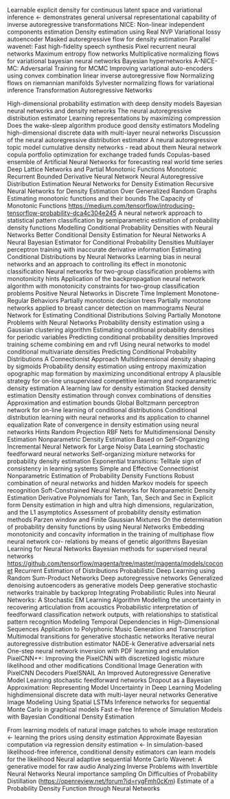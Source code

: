 Learnable explicit density for continuous latent space and variational inference <- demonstrates general universal representational capability
of inverse autoregressive transformations
NICE: Non-linear independent components estimation
Density estimation using Real NVP
Variational lossy autoencoder
Masked autoregressive flow for density estimation
Parallel wavenet: Fast high-fidelity speech synthesis
Pixel recurrent neural networks
Maximum entropy flow networks
Multiplicative normalizing flows for variational bayesian neural networks
Bayesian hypernetworks
A-NICE-MC: Adversarial Training for MCMC
Improving variational auto-encoders using convex combination linear inverse autoregressive flow
Normalizing flows on riemannian manifolds
Sylvester normalizing flows for variational inference
Transformation Autoregressive Networks

High-dimensional probability estimation with deep density models
Bayesian neural networks and density networks
The neural autoregressive distribution estimator
Learning representations by maximizing compression
Does the wake-sleep algorithm produce good density estimators
Modeling high-dimensional discrete data with multi-layer neural networks
Discussion of the neural autoregressive distribution estimator
A neural autoregressive topic model
cumulative density networks - read about them
Neural network copula portfolio optimization for exchange traded funds
Copulas-based ensemble of Artificial Neural Networks for forecasting real world time series
Deep Lattice Networks and Partial Monotonic Functions
Monotonic Recurrent Bounded Derivative Neural Network
Neural Autoregressive Distribution Estimation
Neural Networks for Density Estimation
Recursive Neural Networks for Density Estimation Over Generalized Random Graphs
Estimating monotonic functions and their bounds
The Capacity of Monotonic Functions
https://medium.com/tensorflow/introducing-tensorflow-probability-dca4c304e245
A neural network approach to statistical pattern classification by semiparametric estimation of probability density functions
Modelling Conditional Probability Densities with Neural Networks
Better Conditional Density Estimation for Neural Networks
A Neural Bayesian Estimator for Conditional Probability Densities
Multilayer perceptron training with inaccurate derivative information
Estimating Conditional Distributions by Neural Networks
Learning bias in neural networks and an approach to controlling its effect in monotonic classification
Neural networks for two-group classification problems with monotonicity hints
Application of the backpropagation neural network algorithm with monotonicity constraints for two-group classification problems
Positive Neural Networks in Discrete Time Implement Monotone-Regular Behaviors
Partially monotonic decision trees
Partially monotone networks applied to breast cancer detection on mammograms
Neural Network for Estimating Conditional Distributions
Solving Partially Monotone Problems with Neural Networks
Probability density estimation using a Gaussian clustering algorithm
Estimating conditional probability densities for periodic variables
Predicting conditional probability densities Improved training scheme combining em and rvfl
Using neural networks to model conditional multivariate densities
Predicting Conditional Probability Distributions A Connectionist Approach
Multidimensional density shaping by sigmoids
Probability density estimation using entropy maximization
opographic map formation by maximizing unconditional entropy A plausible strategy for on-line unsupervised competitive learning and nonparametric density estimation
A learning law for density estimation
Stacked density estimation
Density estimation through convex combinations of densities Approximation and estimation bounds
Global Boltzmann perceptron network for on-line learning of conditional distributions
Conditional distribution learning with neural networks and its application to channel equalization
Rate of convergence in density estimation using neural networks
Hints
Random Projection RBF Nets for Multidimensional Density Estimation
Nonparametric Density Estimation Based on Self-Organizing Incremental Neural Network for Large Noisy Data
Learning stochastic feedforward neural networks
Self-organizing mixture networks for probability density estimation
Exponential transitions: Telltale sign of consistency in learning systems
Simple and Effective Connectionist Nonparametric Estimation of Probability Density Functions
Robust combination of neural networks and hidden Markov models for speech recognition
Soft-Constrained Neural Networks for Nonparametric Density Estimation
Derivative Polynomials for Tanh, Tan, Sech and Sec in Explicit form
Density estimation in high and ultra high dimensions, regularization, and the L1 asymptotics
Assessment of probability density estimation methods Parzen window and Finite Gaussian Mixtures
On the determination of probability density functions by using Neural Networks
Embedding monotonicity and concavity information in the training of multiphase flow neural network cor- relations by means of genetic algorithms
Bayesian Learning for Neural Networks
Bayesian methods for supervised neural networks
https://github.com/tensorflow/magenta/tree/master/magenta/models/coconet
Recurrent Estimation of Distributions
Probabilistic Deep Learning using Random Sum-Product Networks
Deep autoregressive networks
Generalized denoising autoencoders as generative models
Deep generative stochastic networks trainable by backprop
Integrating Probabilistic Rules into Neural Networks: A Stochastic EM Learning Algorithm 
Modelling the uncertainty in recovering articulation from acoustics
Probabilistic interpretation of feedforward classification network outputs, with relationships to statistical pattern recognition
Modeling Temporal Dependencies in High-Dimensional Sequences Application to Polyphonic Music Generation and Transcription
Multimodal transitions for generative stochastic networks
Iterative neural autoregressive distribution estimator NADE-k
Generative adversarial nets
One-step neural network inversion with PDF learning and emulation
PixelCNN++: Improving the PixelCNN with discretized logistic mixture likelihood and other modifications
Conditional Image Generation with PixelCNN Decoders
PixelSNAIL An Improved Autoregressive Generative Model
Learning stochastic feedforward networks
Dropout as a Bayesian Approximation: Representing Model Uncertainty in Deep Learning
Modeling highdimensional discrete data with multi-layer neural networks
Generative Image Modeling Using Spatial LSTMs
Inference networks for sequential Monte Carlo in graphical models
Fast e-free Inference of Simulation Models with Bayesian Conditional Density Estimation

From learning models of natural image patches to whole image restoration <- learning the priors using density estimation
Approximate Bayesian computation via regression density estimation <- In simulation-based likelihood-free inference, conditional density estimators can learn models for
the likelihood
Neural adaptive sequential Monte Carlo
Wavenet: A generative model for raw audio
Analyzing Inverse Problems with Invertible Neural Networks
Neural importance sampling
On Difficulties of Probability Distillation (https://openreview.net/forum?id=rygFmh0cKm)
Estimate of a Probability Density Function through Neural Networks